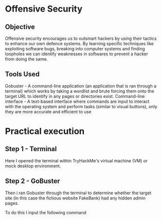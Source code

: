 # Offensive Security 
## Objective
Offensive security encourages us to outsmart hackers by using their tactics to enhance our own defence systems. By learning specific techniques like exploiting software bugs, breaking into computer systems and finding loopholes we can identify weaknesses in softwares to prevent a hacker from doing the same. 
## Tools Used 
Gobuster - A command-line application (an application that is ran through a terminal) which works by taking a wordlist and brute forcing them onto the target URL to identify in any pages or directories exist. 
Command-line interface - A text-based interface where commands are input to interact with the operating system and perform tasks (similar to visual buttons), only they are more accurate and efficient to use
# Practical execution
## Step 1 - Terminal
Here I opened the terminal within TryHackMe's virtual machine (VM) or mock desktop environment. 
## Step 2 - GoBuster
Then i ran Gobuster through the terminal to determine whether the target site (in this case the fictious website FakeBank) had any hidden admin pages. 

To do this I input the following command
